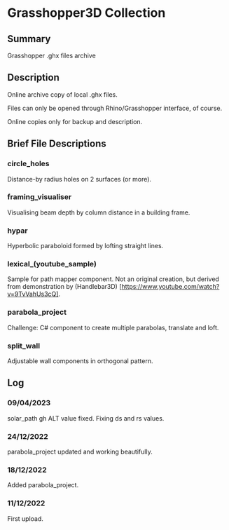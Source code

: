 # Grasshopper3D Collection

## Summary
Grasshopper .ghx files archive


## Description 
Online archive copy of local .ghx files. 

Files can only be opened through Rhino/Grasshopper interface, of course.  

Online copies only for backup and description. 


## Brief File Descriptions

### circle_holes
Distance-by radius holes on 2 surfaces (or more).

### framing_visualiser
Visualising beam depth by column distance in a building frame. 

### hypar
Hyperbolic paraboloid formed by lofting straight lines. 

### lexical_(youtube_sample)
Sample for path mapper component. Not an original creation, but derived from demonstration 
by (Handlebar3D) [https://www.youtube.com/watch?v=9TvVahUs3cQ].

### parabola_project
Challenge: C# component to create multiple parabolas, translate and loft.    

### split_wall
Adjustable wall components in orthogonal pattern.  

## Log

### 09/04/2023
solar_path gh ALT value fixed. Fixing ds and rs values. 

### 24/12/2022
parabola_project updated and working beautifully. 

### 18/12/2022
Added parabola_project.

### 11/12/2022
First upload.

